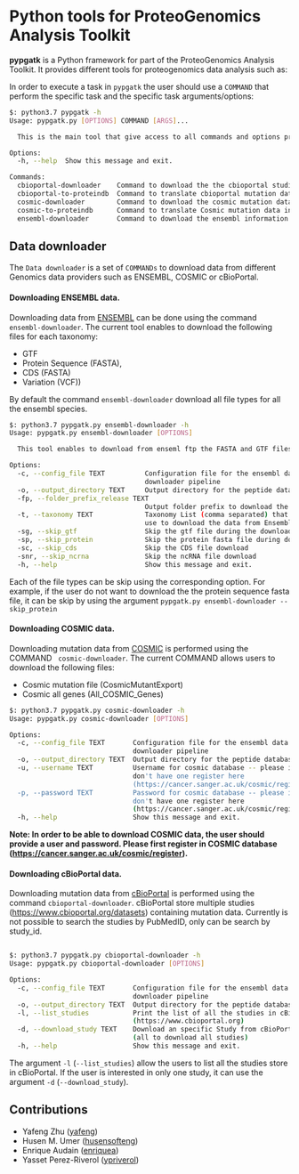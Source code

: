 # Python tools for ProteoGenomics Analysis Toolkit


**pypgatk** is a Python framework for part of the ProteoGenomics Analysis Toolkit. It provides different tools for proteogenomics data analysis such as:

In order to execute a task in `pypgatk` the user should use a `COMMAND` that perform the specific task and the specific task arguments/options:

```bash
$: python3.7 pypgatk -h
Usage: pypgatk.py [OPTIONS] COMMAND [ARGS]...

  This is the main tool that give access to all commands and options provided by the pypgatk

Options:
  -h, --help  Show this message and exit.

Commands:
  cbioportal-downloader    Command to download the the cbioportal studies
  cbioportal-to-proteindb  Command to translate cbioportal mutation data into proteindb
  cosmic-downloader        Command to download the cosmic mutation database
  cosmic-to-proteindb      Command to translate Cosmic mutation data into proteindb
  ensembl-downloader       Command to download the ensembl information

```

Data downloader
----------------

The `Data downloader` is a set of `COMMANDs` to download data from different Genomics data providers such as ENSEMBL, COSMIC or cBioPortal.

#### Downloading ENSEMBL data.

Downloading data from [ENSEMBL](https://www.ensembl.org/info/data/ftp/index.html) can be done using the command `ensembl-downloader`. The current tool enables to download the following files for each taxonomy:

- GTF
- Protein Sequence (FASTA),
- CDS (FASTA)
- Variation (VCF))

By default the command `ensembl-downloader` download all file types for all the ensembl species.

```bash
$: python3.7 pypgatk.py ensembl-downloader -h
Usage: pypgatk.py ensembl-downloader [OPTIONS]

  This tool enables to download from enseml ftp the FASTA and GTF files

Options:
  -c, --config_file TEXT          Configuration file for the ensembl data
                                  downloader pipeline
  -o, --output_directory TEXT     Output directory for the peptide databases
  -fp, --folder_prefix_release TEXT
                                  Output folder prefix to download the data
  -t, --taxonomy TEXT             Taxonomy List (comma separated) that will be
                                  use to download the data from Ensembl
  -sg, --skip_gtf                 Skip the gtf file during the download
  -sp, --skip_protein             Skip the protein fasta file during download
  -sc, --skip_cds                 Skip the CDS file download
  -snr, --skip_ncrna              Skip the ncRNA file download
  -h, --help                      Show this message and exit.

```

Each of the file types can be skip using the corresponding option. For example, if the user do not want to download the the protein sequence fasta file, it can be skip by using the argument `pypgatk.py ensembl-downloader --skip_protein`

#### Downloading COSMIC data.

Downloading mutation data from [COSMIC](https://cancer.sanger.ac.uk/cosmic) is performed using the COMMAND ` cosmic-downloader`. The current COMMAND allows users to download the following files:

- Cosmic mutation file (CosmicMutantExport)
- Cosmic all genes (All_COSMIC_Genes)

```bash
$: python3.7 pypgatk.py cosmic-downloader -h
Usage: pypgatk.py cosmic-downloader [OPTIONS]

Options:
  -c, --config_file TEXT       Configuration file for the ensembl data
                               downloader pipeline
  -o, --output_directory TEXT  Output directory for the peptide databases
  -u, --username TEXT          Username for cosmic database -- please if you
                               don't have one register here
                               (https://cancer.sanger.ac.uk/cosmic/register)
  -p, --password TEXT          Password for cosmic database -- please if you
                               don't have one register here
                               (https://cancer.sanger.ac.uk/cosmic/register)
  -h, --help                   Show this message and exit.

```

__Note: In order to be able to download COSMIC data, the user should provide a user and password. Please first register in COSMIC database (https://cancer.sanger.ac.uk/cosmic/register).__

#### Downloading cBioPortal data.

Downloading mutation data from [cBioPortal](https://www.cbioportal.org/) is performed using the command `cbioportal-downloader`. cBioPortal store multiple studies (https://www.cbioportal.org/datasets) containing mutation data. Currently is not possible to search the studies by PubMedID, only can be search by study_id.

```bash

$: python3.7 pypgatk.py cbioportal-downloader -h
Usage: pypgatk.py cbioportal-downloader [OPTIONS]

Options:
  -c, --config_file TEXT       Configuration file for the ensembl data
                               downloader pipeline
  -o, --output_directory TEXT  Output directory for the peptide databases
  -l, --list_studies           Print the list of all the studies in cBioPortal
                               (https://www.cbioportal.org)
  -d, --download_study TEXT    Download an specific Study from cBioPortal --
                               (all to download all studies)
  -h, --help                   Show this message and exit.

```

The argument `-l` (`--list_studies`) allow the users to list all the studies store in cBioPortal. If the user is interested in only one study, it can use the argument `-d` (`--download_study`).



Contributions
-----------------------

- Yafeng Zhu ([yafeng](http://github.com/yafeng))
- Husen M. Umer ([husensofteng](https://github.com/husensofteng))
- Enrique Audain ([enriquea](https://github.com/enriquea))
- Yasset Perez-Riverol ([ypriverol](https://github.com/ypriverol))
